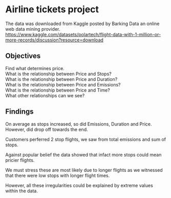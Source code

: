# Airline tickets project
The data was downloaded from Kaggle posted by Barking Data an online web data mining provider.<br />
https://www.kaggle.com/datasets/polartech/flight-data-with-1-million-or-more-records/discussion?resource=download<br />

## Objectives
Find what determines price.<br />
What is the relationship between Price and Stops?<br />
What is the relationship between Price and Duration?<br />
What is the relationship between Price and Emissions?<br />
What is the relationship between Price and Time?<br />
What other relationships can we see? <br />

## Findings
On average as stops increased, so did Emissions, Duration and Price. However, did drop off towards the end.<br />

Customers perferred 2 stop flights, we saw from total emissions and sum of stops.<br />

Against popular belief the data showed that infact more stops could mean pricier flights.<br />
 
We must stress these are most likely due to longer flights as we witnessed that there were low stops with longer flight times.<br />

However, all these irregularities could be explained by extreme values within the data. <br />
